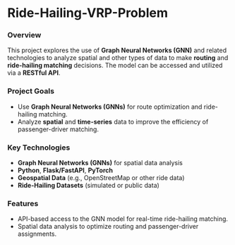 # Ride-Hailing-VRP-Problem
### Overview
This project explores the use of **Graph Neural Networks (GNN)** and related technologies to analyze spatial and other types of data to make **routing** and **ride-hailing matching** decisions. The model can be accessed and utilized via a **RESTful API**.

### Project Goals
- Use **Graph Neural Networks (GNNs)** for route optimization and ride-hailing matching.
- Analyze **spatial** and **time-series** data to improve the efficiency of passenger-driver matching.

### Key Technologies
- **Graph Neural Networks (GNNs)** for spatial data analysis
- **Python**, **Flask/FastAPI**, **PyTorch**
- **Geospatial Data** (e.g., OpenStreetMap or other ride data)
- **Ride-Hailing Datasets** (simulated or public data)

### Features
- API-based access to the GNN model for real-time ride-hailing matching.
- Spatial data analysis to optimize routing and passenger-driver assignments.
